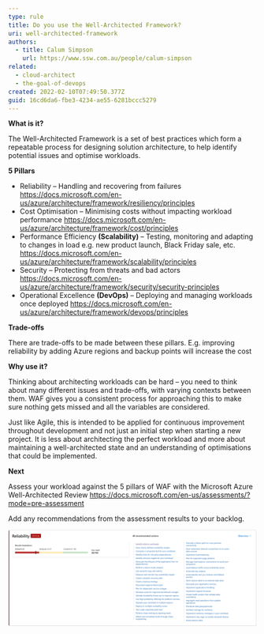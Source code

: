 ```yaml
---
type: rule
title: Do you use the Well-Architected Framework?
uri: well-architected-framework
authors:
  - title: Calum Simpson
    url: https://www.ssw.com.au/people/calum-simpson
related:
  - cloud-architect
  - the-goal-of-devops
created: 2022-02-10T07:49:50.377Z
guid: 16cd6da6-fbe3-4234-ae55-6281bccc5279
---
```

**What is it?**

The Well-Architected Framework is a set of best practices which form a repeatable process for designing solution architecture, to help identify potential issues and optimise workloads.

**5 Pillars**

* Reliability – Handling and recovering from failures <https://docs.microsoft.com/en-us/azure/architecture/framework/resiliency/principles>
* Cost Optimisation – Minimising costs without impacting workload performance <https://docs.microsoft.com/en-us/azure/architecture/framework/cost/principles>
* Performance Efficiency **(Scalability)** – Testing, monitoring and adapting to changes in load e.g. new product launch, Black Friday sale, etc. <https://docs.microsoft.com/en-us/azure/architecture/framework/scalability/principles>
* Security – Protecting from threats and bad actors <https://docs.microsoft.com/en-us/azure/architecture/framework/security/security-principles>
* Operational Excellence **(DevOps)** – Deploying and managing workloads once deployed <https://docs.microsoft.com/en-us/azure/architecture/framework/devops/principles>

**Trade-offs**

There are trade-offs to be made between these pillars. E.g. improving reliability by adding Azure regions and backup points will increase the cost

**Why use it?**

Thinking about architecting workloads can be hard – you need to think about many different issues and trade-offs, with varying contexts between them. WAF gives you a consistent process for approaching this to make sure nothing gets missed and all the variables are considered.

Just like Agile, this is intended to be applied for continuous improvement throughout development and not just an initial step when starting a new project. It is less about architecting the perfect workload and more about maintaining a well-architected state and an understanding of optimisations that could be implemented.

**Next**

Assess your workload against the 5 pillars of WAF with the Microsoft Azure Well-Architected Review <https://docs.microsoft.com/en-us/assessments/?mode=pre-assessment>

Add any recommendations from the assessment results to your backlog.

![](reliability.png "Figure: These recommended actions should be added to the backlog")